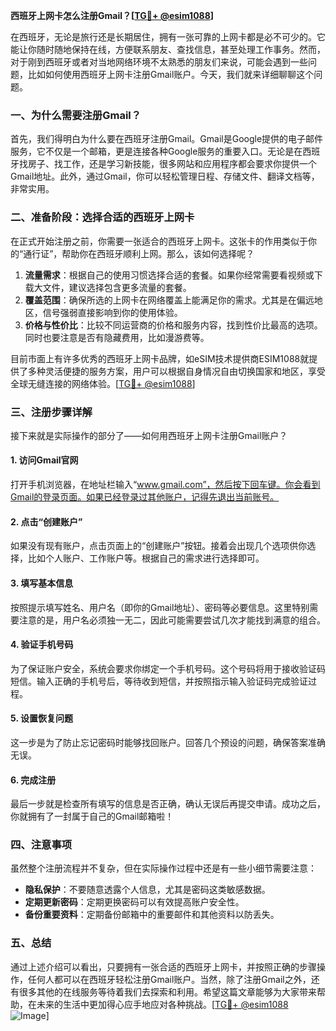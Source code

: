 **西班牙上网卡怎么注册Gmail？[[TG💪+ @esim1088](https://t.me/s/esim1088)]**

在西班牙，无论是旅行还是长期居住，拥有一张可靠的上网卡都是必不可少的。它能让你随时随地保持在线，方便联系朋友、查找信息，甚至处理工作事务。然而，对于刚到西班牙或者对当地网络环境不太熟悉的朋友们来说，可能会遇到一些问题，比如如何使用西班牙上网卡注册Gmail账户。今天，我们就来详细聊聊这个问题。

### 一、为什么需要注册Gmail？

首先，我们得明白为什么要在西班牙注册Gmail。Gmail是Google提供的电子邮件服务，它不仅是一个邮箱，更是连接各种Google服务的重要入口。无论是在西班牙找房子、找工作，还是学习新技能，很多网站和应用程序都会要求你提供一个Gmail地址。此外，通过Gmail，你可以轻松管理日程、存储文件、翻译文档等，非常实用。

### 二、准备阶段：选择合适的西班牙上网卡

在正式开始注册之前，你需要一张适合的西班牙上网卡。这张卡的作用类似于你的“通行证”，帮助你在西班牙顺利上网。那么，该如何选择呢？

1. **流量需求**：根据自己的使用习惯选择合适的套餐。如果你经常需要看视频或下载大文件，建议选择包含更多流量的套餐。
2. **覆盖范围**：确保所选的上网卡在网络覆盖上能满足你的需求。尤其是在偏远地区，信号强弱直接影响到你的使用体验。
3. **价格与性价比**：比较不同运营商的价格和服务内容，找到性价比最高的选项。同时也要注意是否有隐藏费用，比如漫游费等。

目前市面上有许多优秀的西班牙上网卡品牌，如eSIM技术提供商ESIM1088就提供了多种灵活便捷的服务方案，用户可以根据自身情况自由切换国家和地区，享受全球无缝连接的网络体验。[[TG💪+ @esim1088](https://t.me/s/esim1088)]

### 三、注册步骤详解

接下来就是实际操作的部分了——如何用西班牙上网卡注册Gmail账户？

#### 1. 访问Gmail官网

打开手机浏览器，在地址栏输入“www.gmail.com”，然后按下回车键。你会看到Gmail的登录页面。如果已经登录过其他账户，记得先退出当前账号。

#### 2. 点击“创建账户”

如果没有现有账户，点击页面上的“创建账户”按钮。接着会出现几个选项供你选择，比如个人账户、工作账户等。根据自己的需求进行选择即可。

#### 3. 填写基本信息

按照提示填写姓名、用户名（即你的Gmail地址）、密码等必要信息。这里特别需要注意的是，用户名必须独一无二，因此可能需要尝试几次才能找到满意的组合。

#### 4. 验证手机号码

为了保证账户安全，系统会要求你绑定一个手机号码。这个号码将用于接收验证码短信。输入正确的手机号后，等待收到短信，并按照指示输入验证码完成验证过程。

#### 5. 设置恢复问题

这一步是为了防止忘记密码时能够找回账户。回答几个预设的问题，确保答案准确无误。

#### 6. 完成注册

最后一步就是检查所有填写的信息是否正确，确认无误后再提交申请。成功之后，你就拥有了一封属于自己的Gmail邮箱啦！

### 四、注意事项

虽然整个注册流程并不复杂，但在实际操作过程中还是有一些小细节需要注意：

- **隐私保护**：不要随意透露个人信息，尤其是密码这类敏感数据。
- **定期更新密码**：定期更换密码可以有效提高账户安全性。
- **备份重要资料**：定期备份邮箱中的重要邮件和其他资料以防丢失。

### 五、总结

通过上述介绍可以看出，只要拥有一张合适的西班牙上网卡，并按照正确的步骤操作，任何人都可以在西班牙轻松注册Gmail账户。当然，除了注册Gmail之外，还有很多其他的在线服务等待着我们去探索和利用。希望这篇文章能够为大家带来帮助，在未来的生活中更加得心应手地应对各种挑战。[[TG💪+ @esim1088](https://t.me/s/esim1088) ![Image](https://i.postimg.cc/4NQfJmqS/Snipaste-2025-05-13-00-14-12.png)]